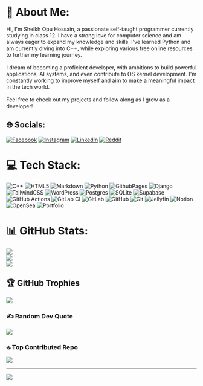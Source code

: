 # 💫 About Me:
Hi, I'm Sheikh Opu Hossain, a passionate self-taught programmer currently studying in class 12. I have a strong love for computer science and am always eager to expand my knowledge and skills. I've learned Python and am currently diving into C++, while exploring various free online resources to further my learning journey.<br><br>I dream of becoming a proficient developer, with ambitions to build powerful applications, AI systems, and even contribute to OS kernel development. I'm constantly working to improve myself and aim to make a meaningful impact in the tech world.<br><br>Feel free to check out my projects and follow along as I grow as a developer!


## 🌐 Socials:
[![Facebook](https://img.shields.io/badge/Facebook-%231877F2.svg?logo=Facebook&logoColor=white)](https://facebook.com/opuhossain009) [![Instagram](https://img.shields.io/badge/Instagram-%23E4405F.svg?logo=Instagram&logoColor=white)](https://instagram.com/opuhossain009) [![LinkedIn](https://img.shields.io/badge/LinkedIn-%230077B5.svg?logo=linkedin&logoColor=white)](https://linkedin.com/in/opuhossain) [![Reddit](https://img.shields.io/badge/Reddit-%23FF4500.svg?logo=Reddit&logoColor=white)](https://reddit.com/user/opuhossain) 

# 💻 Tech Stack:
![C++](https://img.shields.io/badge/c++-%2300599C.svg?style=for-the-badge&logo=c%2B%2B&logoColor=white) ![HTML5](https://img.shields.io/badge/html5-%23E34F26.svg?style=for-the-badge&logo=html5&logoColor=white) ![Markdown](https://img.shields.io/badge/markdown-%23000000.svg?style=for-the-badge&logo=markdown&logoColor=white) ![Python](https://img.shields.io/badge/python-3670A0?style=for-the-badge&logo=python&logoColor=ffdd54) ![GithubPages](https://img.shields.io/badge/github%20pages-121013?style=for-the-badge&logo=github&logoColor=white) ![Django](https://img.shields.io/badge/django-%23092E20.svg?style=for-the-badge&logo=django&logoColor=white) ![TailwindCSS](https://img.shields.io/badge/tailwindcss-%2338B2AC.svg?style=for-the-badge&logo=tailwind-css&logoColor=white) ![WordPress](https://img.shields.io/badge/WordPress-%23117AC9.svg?style=for-the-badge&logo=WordPress&logoColor=white) ![Postgres](https://img.shields.io/badge/postgres-%23316192.svg?style=for-the-badge&logo=postgresql&logoColor=white) ![SQLite](https://img.shields.io/badge/sqlite-%2307405e.svg?style=for-the-badge&logo=sqlite&logoColor=white) ![Supabase](https://img.shields.io/badge/Supabase-3ECF8E?style=for-the-badge&logo=supabase&logoColor=white) ![GitHub Actions](https://img.shields.io/badge/github%20actions-%232671E5.svg?style=for-the-badge&logo=githubactions&logoColor=white) ![GitLab CI](https://img.shields.io/badge/gitlab%20CI-%23181717.svg?style=for-the-badge&logo=gitlab&logoColor=white) ![GitLab](https://img.shields.io/badge/gitlab-%23181717.svg?style=for-the-badge&logo=gitlab&logoColor=white) ![GitHub](https://img.shields.io/badge/github-%23121011.svg?style=for-the-badge&logo=github&logoColor=white) ![Git](https://img.shields.io/badge/git-%23F05033.svg?style=for-the-badge&logo=git&logoColor=white) ![Jellyfin](https://img.shields.io/badge/jellyfin-%23000B25.svg?style=for-the-badge&logo=Jellyfin&logoColor=00A4DC) ![Notion](https://img.shields.io/badge/Notion-%23000000.svg?style=for-the-badge&logo=notion&logoColor=white) ![OpenSea](https://img.shields.io/badge/OpenSea-%232081E2.svg?style=for-the-badge&logo=opensea&logoColor=white) ![Portfolio](https://img.shields.io/badge/Portfolio-%23000000.svg?style=for-the-badge&logo=firefox&logoColor=#FF7139)
# 📊 GitHub Stats:
![](https://github-readme-stats.vercel.app/api?username=opu-hossain&theme=dark&hide_border=false&include_all_commits=true&count_private=true)<br/>
![](https://github-readme-streak-stats.herokuapp.com/?user=opu-hossain&theme=dark&hide_border=false)<br/>
![](https://github-readme-stats.vercel.app/api/top-langs/?username=opu-hossain&theme=dark&hide_border=false&include_all_commits=true&count_private=true&layout=compact)

## 🏆 GitHub Trophies
![](https://github-profile-trophy.vercel.app/?username=opu-hossain&theme=radical&no-frame=false&no-bg=false&margin-w=4)

### ✍️ Random Dev Quote
![](https://quotes-github-readme.vercel.app/api?type=horizontal&theme=radical)

### 🔝 Top Contributed Repo
![](https://github-contributor-stats.vercel.app/api?username=opu-hossain&limit=5&theme=dark&combine_all_yearly_contributions=true)

---
[![](https://visitcount.itsvg.in/api?id=opu-hossain&icon=0&color=0)](https://visitcount.itsvg.in)

<!-- Proudly created with GPRM ( https://gprm.itsvg.in ) -->